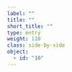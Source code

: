 ```yaml
---
label: ""
title: ""
short_title: ""
type: entry
weight: 110
class: side-by-side
object:
  - id: "10"
---
```

